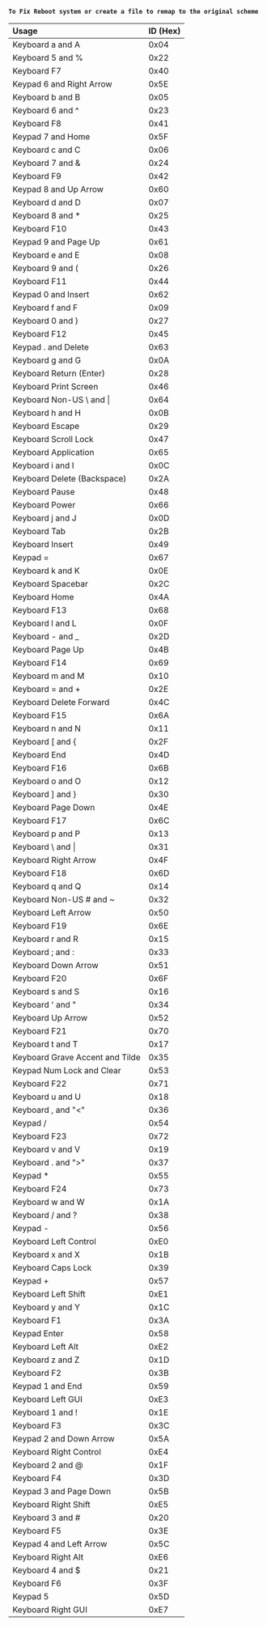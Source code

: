**`To Fix Reboot system or create a file to remap to the original scheme`**

Usage | ID (Hex)
:---|:---
Keyboard a and A | 0x04
Keyboard 5 and % | 0x22
Keyboard F7 | 0x40
Keypad 6 and Right Arrow | 0x5E
Keyboard b and B | 0x05
Keyboard 6 and ^ | 0x23
Keyboard F8 | 0x41
Keypad 7 and Home | 0x5F
Keyboard c and C | 0x06
Keyboard 7 and & | 0x24
Keyboard F9 | 0x42
Keypad 8 and Up Arrow | 0x60
Keyboard d and D | 0x07
Keyboard 8 and * | 0x25
Keyboard F10 | 0x43
Keypad 9 and Page Up | 0x61
Keyboard e and E | 0x08
Keyboard 9 and ( | 0x26
Keyboard F11 | 0x44
Keypad 0 and Insert | 0x62
Keyboard f and F | 0x09
Keyboard 0 and ) | 0x27
Keyboard F12 | 0x45
Keypad . and Delete | 0x63
Keyboard g and G | 0x0A
Keyboard Return (Enter) | 0x28
Keyboard Print Screen | 0x46
Keyboard Non-US \ and \| | 0x64
Keyboard h and H | 0x0B
Keyboard Escape | 0x29
Keyboard Scroll Lock | 0x47
Keyboard Application | 0x65
Keyboard i and I | 0x0C
Keyboard Delete (Backspace) | 0x2A
Keyboard Pause | 0x48
Keyboard Power | 0x66
Keyboard j and J | 0x0D
Keyboard Tab | 0x2B
Keyboard Insert | 0x49
Keypad = | 0x67
Keyboard k and K | 0x0E
Keyboard Spacebar | 0x2C
Keyboard Home | 0x4A
Keyboard F13 | 0x68
Keyboard l and L | 0x0F
Keyboard - and _ | 0x2D
Keyboard Page Up | 0x4B
Keyboard F14 | 0x69
Keyboard m and M | 0x10
Keyboard = and + | 0x2E
Keyboard Delete Forward | 0x4C
Keyboard F15 | 0x6A
Keyboard n and N | 0x11
Keyboard [ and { | 0x2F
Keyboard End | 0x4D
Keyboard F16 | 0x6B
Keyboard o and O | 0x12
Keyboard ] and } | 0x30
Keyboard Page Down | 0x4E
Keyboard F17 | 0x6C
Keyboard p and P | 0x13
Keyboard \ and \| | 0x31
Keyboard Right Arrow | 0x4F
Keyboard F18 | 0x6D
Keyboard q and Q | 0x14
Keyboard Non-US # and ~ | 0x32
Keyboard Left Arrow | 0x50
Keyboard F19 | 0x6E
Keyboard r and R | 0x15
Keyboard ; and : | 0x33
Keyboard Down Arrow | 0x51
Keyboard F20 | 0x6F
Keyboard s and S | 0x16
Keyboard ' and " | 0x34
Keyboard Up Arrow | 0x52
Keyboard F21 | 0x70
Keyboard t and T | 0x17
Keyboard Grave Accent and Tilde | 0x35
Keypad Num Lock and Clear | 0x53
Keyboard F22 | 0x71
Keyboard u and U | 0x18
Keyboard , and "<" | 0x36
Keypad / | 0x54
Keyboard F23 | 0x72
Keyboard v and V | 0x19
Keyboard . and ">" | 0x37
Keypad * | 0x55
Keyboard F24 | 0x73
Keyboard w and W | 0x1A
Keyboard / and ? | 0x38
Keypad - | 0x56
Keyboard Left Control | 0xE0
Keyboard x and X | 0x1B
Keyboard Caps Lock | 0x39
Keypad + | 0x57
Keyboard Left Shift | 0xE1
Keyboard y and Y | 0x1C
Keyboard F1 | 0x3A
Keypad Enter | 0x58
Keyboard Left Alt | 0xE2
Keyboard z and Z | 0x1D
Keyboard F2 | 0x3B
Keypad 1 and End | 0x59
Keyboard Left GUI | 0xE3
Keyboard 1 and ! | 0x1E
Keyboard F3 | 0x3C
Keypad 2 and Down Arrow | 0x5A
Keyboard Right Control | 0xE4
Keyboard 2 and @ | 0x1F
Keyboard F4 | 0x3D
Keypad 3 and Page Down | 0x5B
Keyboard Right Shift | 0xE5
Keyboard 3 and # | 0x20
Keyboard F5 | 0x3E
Keypad 4 and Left Arrow | 0x5C
Keyboard Right Alt | 0xE6
Keyboard 4 and $ | 0x21
Keyboard F6 | 0x3F
Keypad 5 | 0x5D
Keyboard Right GUI | 0xE7
